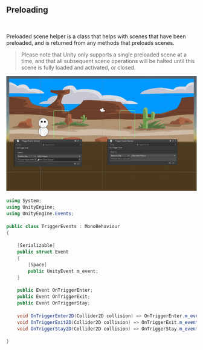 ## Preloading

<br/>

Preloaded scene helper is a class that helps with scenes that have been preloaded, and is returned from any methods that preloads scenes.

> Please note that Unity only supports a single preloaded scene at a time, and that all subsequent scene operations will be halted until this scene is fully loaded and activated, or closed.

![](../image/preload-example.png?raw=true)

```csharp
using System;
using UnityEngine;
using UnityEngine.Events;

public class TriggerEvents : MonoBehaviour
{

    [Serializable]
    public struct Event
    {
        [Space]
        public UnityEvent m_event;
    }

    public Event OnTriggerEnter;
    public Event OnTriggerExit;
    public Event OnTriggerStay;

    void OnTriggerEnter2D(Collider2D collision) => OnTriggerEnter.m_event.Invoke();
    void OnTriggerExit2D(Collider2D collision) => OnTriggerExit.m_event.Invoke();
    void OnTriggerStay2D(Collider2D collision) => OnTriggerStay.m_event.Invoke();

}

```
